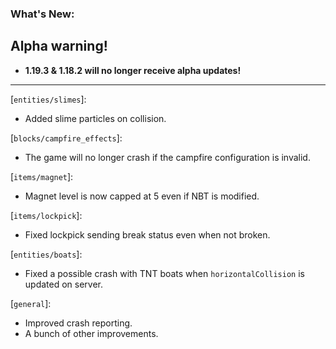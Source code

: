 ### What's New:

## Alpha warning!

- **1.19.3 & 1.18.2 will no longer receive alpha updates!**

***

[`entities/slimes`]:

* Added slime particles on collision.

[`blocks/campfire_effects`]:

* The game will no longer crash if the campfire configuration is invalid.

[`items/magnet`]:

* Magnet level is now capped at 5 even if NBT is modified.

[`items/lockpick`]:

* Fixed lockpick sending break status even when not broken.

[`entities/boats`]:

* Fixed a possible crash with TNT boats when `horizontalCollision` is updated on server.

[`general`]:

* Improved crash reporting.
* A bunch of other improvements.